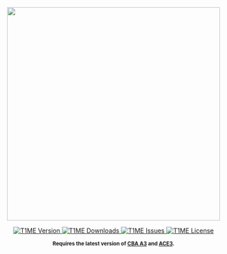 <p align="center">
    <img src="https://github.com/acemod/ACE3/raw/master/extras/assets/logo/black/ACE3-Logo.jpg" width="480">
</p>

<p align="center">
    <a href="https://github.com/acemod/ACE3/releases/latest">
        <img src="https://img.shields.io/github/release/Djzonk/T1ME.svg?style=flat-square" alt="T1ME Version">
    </a>
    <a href="https://github.com/acemod/ACE3/releases/latest">
        <img src="https://img.shields.io/github/downloads/Djzonk/T1ME/total.svg?style=flat-square" alt="T1ME Downloads">
    </a>
    <a href="https://github.com/Djzonk/T1ME/issues">
        <img src="https://img.shields.io/github/issues/Djzonk/T1ME.svg?style=flat-square" alt="T1ME Issues">
    </a>
    <a href="https://raw.githubusercontent.com/Djzonk/T1ME/master/LICENSE">
        <img src="https://img.shields.io/github/license/Djzonk/T1ME.svg?style=flat-square" alt="T1ME License">
    </a>
</p>

<p align="center">
    <sup><strong>Requires the latest version of <a href="https://github.com/CBATeam/CBA_A3/releases">CBA A3</a> and <a href="https://github.com/acemod/ACE3/releases">ACE3</a>.<br/></strong></sup>
</p>
